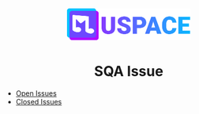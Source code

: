 <h1 align="center">
    <a href="./"><img id="header-logo" src="./logo.svg" width="250" alt="MuSpace logo"/></a>
</h1>
<h1 align="center">SQA Issue</h1>
    <ul>
        <li>
   <a href = "https://github.com/SherRao/MuSpace/issues?q=is%3Aopen+is%3Aissue">Open Issues</a>
        </li>
        <li>
   <a href = "https://github.com/SherRao/MuSpace/issues?q=is%3Aissue+is%3Aclosed">Closed Issues</a>
        </li>
    </ul>
